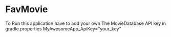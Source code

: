 # FavMovie
To Run this application have to add your own The MovieDatabase API key in gradle.properties
MyAwesomeApp_ApiKey="your_key"
